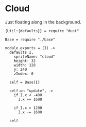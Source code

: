 Cloud
=====

Just floating along in the background.

    {Util:{defaults}} = require "dust"

    Base = require "./base"

    module.exports = (I) ->
      defaults I,
        spriteName: "cloud"
        height: 32
        width: 128
        y: 240
        zIndex: 0

      self = Base(I)

      self.on "update", ->
        if I.x < -400
          I.x += 1600
        
        if I.x > 1200
          I.x -= 1600

      self
